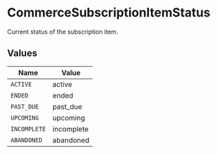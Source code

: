 # CommerceSubscriptionItemStatus

Current status of the subscription item.


## Values

| Name         | Value        |
| ------------ | ------------ |
| `ACTIVE`     | active       |
| `ENDED`      | ended        |
| `PAST_DUE`   | past_due     |
| `UPCOMING`   | upcoming     |
| `INCOMPLETE` | incomplete   |
| `ABANDONED`  | abandoned    |